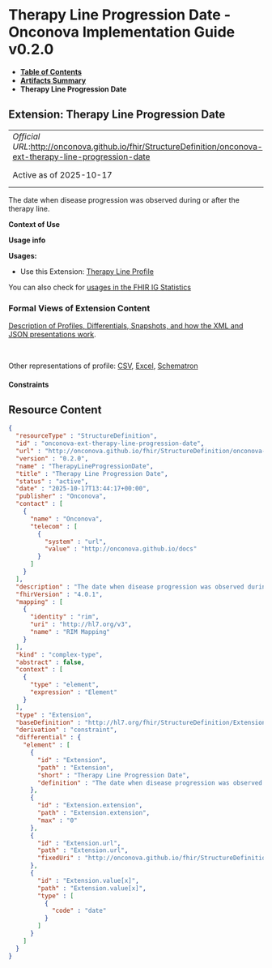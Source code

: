 # Therapy Line Progression Date - Onconova Implementation Guide v0.2.0

* [**Table of Contents**](toc.md)
* [**Artifacts Summary**](artifacts.md)
* **Therapy Line Progression Date**

## Extension: Therapy Line Progression Date 

| | |
| :--- | :--- |
| *Official URL*:http://onconova.github.io/fhir/StructureDefinition/onconova-ext-therapy-line-progression-date | *Version*:0.2.0 |
| Active as of 2025-10-17 | *Computable Name*:TherapyLineProgressionDate |

The date when disease progression was observed during or after the therapy line.

**Context of Use**

**Usage info**

**Usages:**

* Use this Extension: [Therapy Line Profile](StructureDefinition-onconova-therapy-line.md)

You can also check for [usages in the FHIR IG Statistics](https://packages2.fhir.org/xig/onconova.fhir|current/StructureDefinition/onconova-ext-therapy-line-progression-date)

### Formal Views of Extension Content

 [Description of Profiles, Differentials, Snapshots, and how the XML and JSON presentations work](http://build.fhir.org/ig/FHIR/ig-guidance/readingIgs.html#structure-definitions). 

 

Other representations of profile: [CSV](StructureDefinition-onconova-ext-therapy-line-progression-date.csv), [Excel](StructureDefinition-onconova-ext-therapy-line-progression-date.xlsx), [Schematron](StructureDefinition-onconova-ext-therapy-line-progression-date.sch) 

#### Constraints



## Resource Content

```json
{
  "resourceType" : "StructureDefinition",
  "id" : "onconova-ext-therapy-line-progression-date",
  "url" : "http://onconova.github.io/fhir/StructureDefinition/onconova-ext-therapy-line-progression-date",
  "version" : "0.2.0",
  "name" : "TherapyLineProgressionDate",
  "title" : "Therapy Line Progression Date",
  "status" : "active",
  "date" : "2025-10-17T13:44:17+00:00",
  "publisher" : "Onconova",
  "contact" : [
    {
      "name" : "Onconova",
      "telecom" : [
        {
          "system" : "url",
          "value" : "http://onconova.github.io/docs"
        }
      ]
    }
  ],
  "description" : "The date when disease progression was observed during or after the therapy line.",
  "fhirVersion" : "4.0.1",
  "mapping" : [
    {
      "identity" : "rim",
      "uri" : "http://hl7.org/v3",
      "name" : "RIM Mapping"
    }
  ],
  "kind" : "complex-type",
  "abstract" : false,
  "context" : [
    {
      "type" : "element",
      "expression" : "Element"
    }
  ],
  "type" : "Extension",
  "baseDefinition" : "http://hl7.org/fhir/StructureDefinition/Extension|4.0.1",
  "derivation" : "constraint",
  "differential" : {
    "element" : [
      {
        "id" : "Extension",
        "path" : "Extension",
        "short" : "Therapy Line Progression Date",
        "definition" : "The date when disease progression was observed during or after the therapy line."
      },
      {
        "id" : "Extension.extension",
        "path" : "Extension.extension",
        "max" : "0"
      },
      {
        "id" : "Extension.url",
        "path" : "Extension.url",
        "fixedUri" : "http://onconova.github.io/fhir/StructureDefinition/onconova-ext-therapy-line-progression-date"
      },
      {
        "id" : "Extension.value[x]",
        "path" : "Extension.value[x]",
        "type" : [
          {
            "code" : "date"
          }
        ]
      }
    ]
  }
}

```
